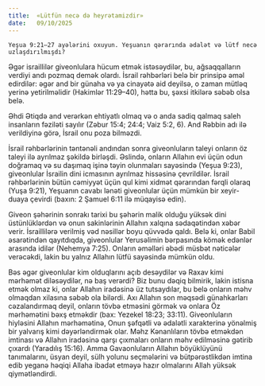 ```yaml
---
title:  «Lütfün necə də heyrətamizdir»
date:   09/10/2025
---
```


`Yeşua 9:21–27 ayələrini oxuyun. Yeşuanın qərarında ədalət və lütf necə uzlaşdırılmışdı?`

Əgər israillilər giveonlulara hücum etmək istəsəydilər, bu, ağsaqqalların verdiyi andı pozmaq demək olardı. İsrail rəhbərləri belə bir prinsipə əməl edirdilər: əgər and bir günaha və ya cinayətə aid deyilsə, o zaman mütləq yerinə yetirilməlidir (Hakimlər 11:29–40), hətta bu, şəxsi itkilərə səbəb olsa belə.

Əhdi Ətiqdə and verərkən ehtiyatlı olmaq və o anda sadiq qalmaq saleh insanların fəziləti sayılır (Zəbur 15:4; 24:4; Vaiz 5:2, 6). And Rəbbin adı ilə verildiyinə görə, İsrail onu poza bilməzdi.

İsrail rəhbərlərinin təntənəli andından sonra giveonluların taleyi onların öz taleyi ilə ayrılmaz şəkildə birləşdi. Əslində, onların Allahın evi üçün odun doğramaq və su daşımaq işinə təyin olunmaları sayəsində (Yeşua 9:23), giveonlular İsrailin dini icmasının ayrılmaz hissəsinə çevrildilər. İsrail rəhbərlərinin bütün cəmiyyət üçün qul kimi xidmət qərarından fərqli olaraq (Yuşa 9:21), Yeşuanın cavabı lənəti giveonlular üçün mümkün bir xeyir-duaya çevirdi (baxın: 2 Şamuel 6:11 ilə müqayisə edin).

Giveon şəhərinin sonrakı tarixi bu şəhərin malik olduğu yüksək dini üstünlüklərdən və onun sakinlərinin Allahın xalqına sədaqətindən xəbər verir. İsraillilərə verilmiş vəd nəsillər boyu qüvvədə qaldı. Belə ki, onlar Babil əsarətindən qayıtdıqda, giveonlular Yerusəlimin bərpasında kömək edənlər arasında idilər (Nehemya 7:25). Onların əməlləri əbədi müsbət nəticələr verəcəkdi, lakin bu yalnız Allahın lütfü sayəsində mümkün oldu.

Bəs əgər giveonlular kim olduqlarını açıb desəydilər və Raxav kimi mərhəmət diləsəydilər, nə baş verərdi? Biz bunu dəqiq bilmirik, lakin istisna etmək olmaz ki, onlar Allahın iradəsinə üz tutsaydılar, bu belə onların məhv olmaqdan xilasına səbəb ola bilərdi. Axı Allahın son məqsədi günahkarları cəzalandırmaq deyil, onların tövbə etməsini görmək və onlara Öz mərhəmətini bəxş etməkdir (bax: Yezekel 18:23; 33:11). Giveonluların hiyləsini Allahın mərhəmətinə, Onun şəfqətli və ədalətli xarakterinə yönəlmiş bir yalvarış kimi dəyərləndirmək olar. Məhz Kənanlıların tövbə etməkdən imtinası və Allahın iradəsinə qarşı çıxmaları onların məhv edilməsinə gətirib çıxardı (Yaradılış 15:16). Amma Gavaonluların Allahın böyüklüyünü tanımalarını, üsyan deyil, sülh yolunu seçmələrini və bütpərəstlikdən imtina edib yeganə həqiqi Allaha ibadət etməyə hazır olmalarını Allah yüksək qiymətləndirdi.